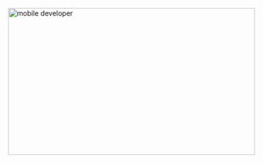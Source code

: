<img src="https://saigontechnology.com/assets/media/Blog/typical-process-for-a-successful-mobile-development.jpeg" alt="mobile developer" height="300" width="100%"/>
